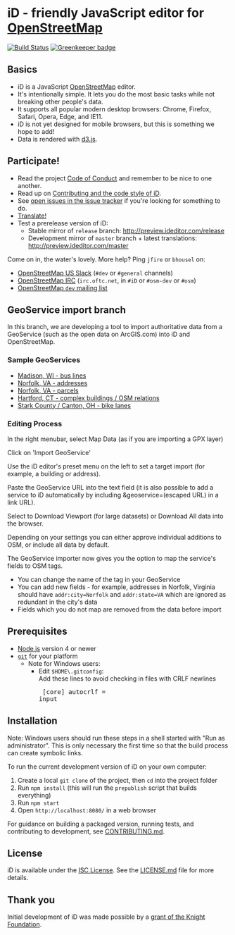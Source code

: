 # iD - friendly JavaScript editor for [OpenStreetMap](http://www.openstreetmap.org/)

[![Build Status](https://travis-ci.org/openstreetmap/iD.svg?branch=master)](https://travis-ci.org/openstreetmap/iD)
[![Greenkeeper badge](https://badges.greenkeeper.io/openstreetmap/iD.svg)](https://greenkeeper.io/)

## Basics

* iD is a JavaScript [OpenStreetMap](http://www.openstreetmap.org/) editor.
* It's intentionally simple. It lets you do the most basic tasks while
  not breaking other people's data.
* It supports all popular modern desktop browsers: Chrome, Firefox, Safari,
  Opera, Edge, and IE11.
* iD is not yet designed for mobile browsers, but this is something we hope to add!
* Data is rendered with [d3.js](https://d3js.org/).

## Participate!

* Read the project [Code of Conduct](CODE_OF_CONDUCT.md) and remember to be nice to one another.
* Read up on [Contributing and the code style of iD](CONTRIBUTING.md).
* See [open issues in the issue tracker](https://github.com/openstreetmap/iD/issues?state=open)
if you're looking for something to do.
* [Translate!](https://github.com/openstreetmap/iD/blob/master/CONTRIBUTING.md#translating)
* Test a prerelease version of iD:
  * Stable mirror of `release` branch:  http://preview.ideditor.com/release
  * Development mirror of `master` branch + latest translations:  http://preview.ideditor.com/master

Come on in, the water's lovely. More help? Ping `jfire` or `bhousel` on:
* [OpenStreetMap US Slack](https://osmus-slack.herokuapp.com/)
(`#dev` or `#general` channels)
* [OpenStreetMap IRC](http://wiki.openstreetmap.org/wiki/IRC)
(`irc.oftc.net`, in `#iD` or `#osm-dev` or `#osm`)
* [OpenStreetMap `dev` mailing list](http://wiki.openstreetmap.org/wiki/Mailing_lists)

## GeoService import branch

In this branch, we are developing a tool to import authoritative data from a GeoService (such as the open data
on ArcGIS.com) into iD and OpenStreetMap.

### Sample GeoServices

* <a href='https://maps.cityofmadison.com/arcgis/rest/services/Public/OPEN_DATA_TRANS/MapServer/18/query?outFields=*&where=1>0&outSR=4326&f=json'>Madison, WI - bus lines</a>
* <a href='http://orfmaps.norfolk.gov/orfgis/rest/services/OpenData/Property_Information/MapServer/0/query?outFields=*&where=1%3D1&outSR=4326&f=json'>Norfolk, VA - addresses</a>
* <a href='http://orfmaps.norfolk.gov/orfgis/rest/services/OpenData/Property_Information/MapServer/2/query?outFields=*&where=1%3D1&outSR=4326&f=json'>Norfolk, VA - parcels</a>
* <a href='http://gis1.hartford.gov/arcgis/rest/services/OpenData_Community/MapServer/41/query?outFields=*&where=1%3D1'>Hartford, CT - complex buildings / OSM relations</a>
* <a href='https://webdmz.starkcountyohio.gov/arcgis/rest/services/RPC/RideStarkOnRoadBikeLane/MapServer/0/query?outFields=*&where=1%3D1'>Stark County / Canton, OH - bike lanes</a>

### Editing Process

In the right menubar, select Map Data (as if you are importing a GPX layer)

Click on 'Import GeoService'

Use the iD editor's preset menu on the left to set a target import (for example, a building or address).

Paste the GeoService URL into the text field (it is also possible to add a service to iD automatically by including &geoservice=(escaped URL) in a link URL).

Select to Download Viewport (for large datasets) or Download All data into the browser.

Depending on your settings you can either approve individual additions to OSM, or include all data by default.

The GeoService importer now gives you the option to map the service's fields to OSM tags.

* You can change the name of the tag in your GeoService 
* You can add new fields - for example, addresses in Norfolk, Virginia should have ```addr:city=Norfolk``` and ```addr:state=VA``` which are ignored as redundant in the city's data
* Fields which you do not map are removed from the data before import

## Prerequisites

* [Node.js](https://nodejs.org/) version 4 or newer
* [`git`](https://www.atlassian.com/git/tutorials/install-git/) for your platform
  * Note for Windows users:
    * Edit `$HOME\.gitconfig`:<br/>
      Add these lines to avoid checking in files with CRLF newlines<br><pre>
      [core]
          autocrlf = input</pre>

## Installation

Note: Windows users should run these steps in a shell started with "Run as administrator".
This is only necessary the first time so that the build process can create symbolic links.

To run the current development version of iD on your own computer:

1. Create a local `git clone` of the project, then `cd` into the project folder
2. Run `npm install`  (this will run the `prepublish` script that builds everything)
3. Run `npm start`
4. Open `http://localhost:8080/` in a web browser

For guidance on building a packaged version, running tests, and contributing to
development, see [CONTRIBUTING.md](CONTRIBUTING.md).

## License

iD is available under the [ISC License](https://opensource.org/licenses/ISC).
See the [LICENSE.md](LICENSE.md) file for more details.

## Thank you

Initial development of iD was made possible by a [grant of the Knight Foundation](https://www.mapbox.com/blog/knight-invests-openstreetmap/).
